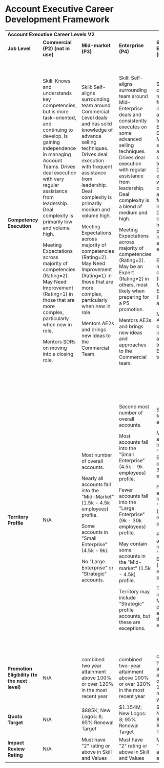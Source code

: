 # Account Executive Career Development Framework

<table>
  <tr>
   <td colspan="6" ><strong>Account Executive Career Levels V2</strong>
   </td>
  </tr>
  <tr>
   <td><strong>Job Level</strong>
   </td>
   <td><strong>Commercial (P2) (not in use)</strong>
   </td>
   <td><strong>Mid-market (P3)</strong>
   </td>
   <td><strong>Enterprise (P4)</strong>
   </td>
   <td><strong>Sr. Enterprise (P5)</strong>
   </td>
   <td><strong>Strategic (P6)</strong>
   </td>
  </tr>
  <tr>
   <td><strong>Competency Execution</strong>
   </td>
   <td>Skill: Knows and understands key competencies, but is more task-oriented, and continuing to develop. Is gaining independence in managing Account Teams. Drives deal execution with very regular assistance from leadership. Deal complexity is primarily low and volume high.
<p>
Meeting Expectations across majority of competencies (Rating=2). May Need Improvement (Rating=1) in those that are more complex, particularly when new in role.
<p>
Mentors SDRs on moving into a closing role.
   </td>
   <td>Skill: Self-aligns surrounding team around Commercial Level deals and has solid knowledge of advance selling techniques. Drives deal execution with frequent assistance from leadership. Deal complexity is primarily medium and volume high.
<p>
Meeting Expectations across majority of competencies (Rating=2). May Need Improvement (Rating=1) in those that are more complex, particularly when new in role.
<p>
Mentors AE2s and brings new ideas to the Commercial Team.
   </td>
   <td>Skill: Self-aligns surrounding team around Mid-Enterprise deals and consistently executes on some advanced selling techniques. Drives deal execution with regular assistance from leadership. Deal complexity is a blend of medium and high.
<p>
Meeting Expectations across majority of competencies (Rating=2). May be an Expert (Rating=2) in others, most likely when preparing for a P5 promotion.
<p>
Mentors AE3s and brings new ideas and approaches to the Commercial team.
   </td>
   <td>Skill: Self orchestrates multi-functional internal account teams around Enterprise Deals. Masters several advanced selling techniques. Drives deal execution with occasional assistance from leadership. Deal complexity is higher, with prioritization into large account expansion.
<p>
Expert across majority of competencies (Rating=1), Meeting Expectations (Rating=2) in all others.
<p>
Mentors AE3-5 and brings new ideas and approaches to the Enterprise team.
   </td>
   <td>Skill: Self orchestrates multi-functional internal teams to drive highly strategic deals with the largest, most complex enterprise accounts. Considered a master of advanced selling techniques. Drives deal execution with minimum assistance from leadership. Deal complexity is higher, with prioritization into large account expansion.
<p>
Expert across all or majority of competencies (Rating=1)
<p>
Drives cross-functional alignment and enablement to win and retain our largest strategic accounts. And takes part in company-wide initiatives.
   </td>
  </tr>
  <tr>
   <td><strong>Territory Profile</strong>
   </td>
   <td>N/A
   </td>
   <td>Most number of overall accounts.
<p>
Nearly all accounts fall into the "Mid-Market" (1.5k - 4.5k employees) profile.
<p>
Some accounts in "Small Enterprise" (4.5k - 9k).
<p>
No "Large Enterprise" or "Strategic" accounts.
   </td>
   <td>Second most number of overall accounts.
<p>
Most accounts fall into the "Small Enterprise" (4.5k - 9k employees) profile.
<p>
Fewer accounts fall into the "Large Enterprise" (9k - 30k employees) profile.
<p>
May contain some accounts in the "Mid-market" (1.5k - 4.5k) profile.
<p>
Territory may include "Strategic" profile accounts, but these are exceptions.
   </td>
   <td>Second fewest overall accounts.
<p>
Most accounts fall into the "Large Enterprise" profile (10k - 30k employees).
<p>
Fewer accounts fall into the "Strategic" (30k+ employees) profile.
<p>
Fewest accounts fall into the "Small Enterprise" (4.5k - 9k employees) profile.
<p>
Territory may include "Mid-Market" profile accounts, but these are exceptions.*
   </td>
   <td>Fewest overall accounts.
<p>
Most accounts fall into the "Strategic" Territory Profile (30k+ employees).
<p>
Fewer accounts fall into the "Large Enterprise" Territory Profile (10K+ employees).
<p>
Fewest accounts in "Small Enterprise", and must be rationalized on the basis of tenure within the company or account-specific advantages of assignment.
<p>
No accounts in the "Mid-Market" (1.5k - 4.5k employees) profile.
   </td>
  </tr>
  <tr>
   <td><strong>Promotion Eligibility (to the next level)</strong>
   </td>
   <td>N/A
   </td>
   <td>combined two year attainment above 100% or over 120% in the most recent year
   </td>
   <td>combined two-year attainment above 100% or over 120% in the most recent year
   </td>
   <td>combined two year attainment above 100% or Full-year 120% in the most recent year
   </td>
   <td>combined two year attainment above 100% or over 120% in the most recent year
   </td>
  </tr>
  <tr>
   <td><strong>Quota Target</strong>
   </td>
   <td>N/A
   </td>
   <td>$885K; New Logos: 8; 95% Renewal Target
   </td>
   <td>$1.154M; New Logos: 8; 95% Renewal Target
   </td>
   <td>$1.269M; New Logos: 8; 95% Renewal Target
   </td>
   <td>$1.385M; New Logos: 8; 95% Renewal Target
   </td>
  </tr>
  <tr>
   <td><strong>Impact Review Rating</strong>
   </td>
   <td>N/A
   </td>
   <td>Must have "2" rating or above in Skill and Values
   </td>
   <td>Must have "2" rating or above in Skill and Values
   </td>
   <td>Must have "2" rating or above in Skill and Values
   </td>
   <td>Must have "2" rating or above in Skill and Values
   </td>
  </tr>
</table>
